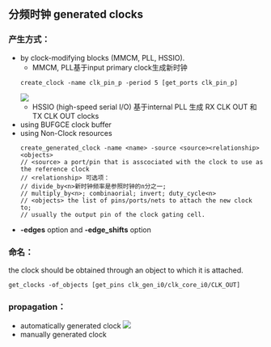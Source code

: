 ## 分频时钟 generated clocks
### 产生方式：
- by clock-modifying blocks (MMCM, PLL, HSSIO). 
  - MMCM, PLL基于input primary clock生成新时钟
  ```
  create_clock -name clk_pin_p -period 5 [get_ports clk_pin_p]
  ```
  ![](https://v6.netexam.com/Courses6/Generated%20Clocks-202201272310053923/mobile/6lA7jdjeEP4_80_DX1634_DY986_CX1634_CY986.png)
  - HSSIO (high-speed serial I/O) 基于internal PLL 生成 RX CLK OUT 和 TX CLK OUT clocks
- using BUFGCE clock buffer
- using Non-Clock resources
  ```
  create_generated_clock -name <name> -source <source><relationship><objects>
  // <source> a port/pin that is asscociated with the clock to use as the reference clock
  // <relationship> 可选项：
  // divide_by<n>新时钟频率是参照时钟的n分之一; 
  // multiply_by<n>; combinaorial; invert; duty_cycle<n>
  // <objects> the list of pins/ports/nets to attach the new clock to; 
  // usually the output pin of the clock gating cell.
  ```
- **-edges** option and **-edge_shifts** option



### 命名：
the clock should be obtained through an object to which it is attached.
```
get_clocks -of_objects [get_pins clk_gen_i0/clk_core_i0/CLK_OUT]
```

### propagation：
- automatically generated clock
![](https://v6.netexam.com/Courses6/Generated%20Clocks-202201272310053923/mobile/682K9V4z7jh_80_DX1690_DY583_CX1690_CY583.png)
- manually generated clock
